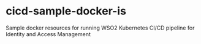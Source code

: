 # cicd-sample-docker-is
Sample docker resources for running WSO2 Kubernetes CI/CD pipeline for Identity and Access Management
